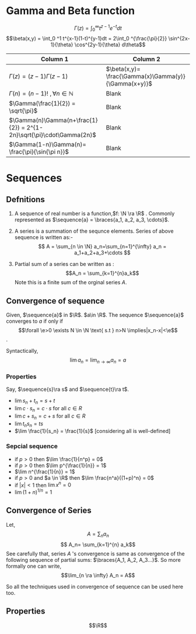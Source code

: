 $$
\newcommand{\R}{\mathbb{R}}
\newcommand{\com}{\mathbb{C}}
\newcommand{\N}{\mathbb{N}}
\newcommand{\Z}{\mathbb{Z}}
\newcommand{\e}{\varepsilon}
\newcommand{\sequence}[1]{(#1_n)_{n=1}^{\infty}}
\newcommand{\braces}[1]{\left\{#1\right\}}
\newcommand{\ra}{\rightarrow}
\newcommand{\pdiff}[2]{\frac{\partial #1}{\partial #2}}
\newcommand{\diff}[3]{\frac{d^{#3}#1}{d#2^{#3}}}
\newcommand{\summ}[2]{\sum_{#1}^{#2}}
\newcommand{\fbraks}[1]{\left(#1\right)}
\newcommand{\tbraks}[1]{\left[#1\right]}
$$
# Gamma and Beta function

$$\Gamma(z) = \int_0^\infty t^{z-1}e^{-t}dt$$
$$\beta(x,y) = \int_0 ^1 t^{x-1}(1-t)^{y-1}dt = 2\int_0 ^{\frac{\pi}{2}} \sin^{2x-1}{\theta} \cos^{2y-1}{\theta} d\theta$$

| Column 1                                                             | Column 2                                             |
| -------------------------------------------------------------------- | ---------------------------------------------------- |
| $\Gamma(z) = (z-1)\Gamma(z-1)$                                       | $\beta(x,y)= \frac{\Gamma(x)\Gamma(y)}{\Gamma(x+y)}$ |
| $\Gamma(n) = (n-1)!$   $,\forall n\in \mathbb{N}$                    | Blank                                                |
| $\Gamma(\frac{1}{2}) = \sqrt{\pi}$                                   | Blank                                                |
| $\Gamma(n)\Gamma(n+\frac{1}{2}) = 2^{1-2n}\sqrt{\pi}\cdot\Gamma(2n)$ | Blank                                                |
| $\Gamma(1-n)\Gamma(n)= \frac{\pi}{\sin{\pi n}}$                      | Blank                                                |

# Sequences

## Defnitions

1. A sequence of real number is a function,$f: \N \ra \R$ . Commonly represented as $\sequence{a} = \braces{a_1, a_2, a_3, \cdots}$.

2. A series is a summation of the sequnce elements. Series of above sequence is written as:- $$
   A = \sum_{n \in \N} a_n=\sum_{n=1}^{\infty} a_n = a_1+a_2+a_3+\cdots
   $$

3. Partial sum of a series can be written as : $$A_n = \sum_{k=1}^{n}a_k$$ Note this is a finite sum of the orginal series $A$.

## Convergence of sequence

Given, $\sequence{a}$ in $\R$. $a\in \R$.
The sequence $\sequence{a}$ converges to $a$ if only if $$\forall \e>0 \exists N \in \N \text{ s.t } n>N \implies|x_n-x|<\e$$.

Syntactically, $$\lim a_n = \lim_{n\rightarrow \infty}a_n = a$$

### Properties

Say, $\sequence{s}\ra s$ and $\sequence{t}\ra t$. 

* $\lim s_n + t_n = s+t$
* $\lim c\cdot s_n = c\cdot s$ for all $c \in R$
* $\lim c+ s_n = c+ s$ for all $c \in R$
* $\lim t_n s_n = ts$
* $\lim \frac{1}{s_n} = \frac{1}{s}$ \[considering all is well-defined\]

### Sepcial sequence

* if $p>0$ then $\lim \frac{1}{n^p} = 0$
* if $p>0$ then $\lim p^{\frac{1}{n}} = 1$
* $\lim n^{\frac{1}{n}} = 1$
* if $p>0$ and $a \in \R$ then $\lim \frac{n^a}{(1+p)^n} = 0$
* if $|x|<1$ then $\lim x^n = 0$
* $\lim (1+n)^{1/n} = 1$

## Convergence of Series

Let, 
$$A = \sum_n a_n$$ $$ A_n= \sum_{k=1}^{n} a_k$$
See carefully that, series $A$ 's convergence is same as convergence of the following sequence of partial sums: $\braces{A_1, A_2, A_3...}$. So more formally one can write, $$\lim_{n \ra \infty} A_n = A$$

So all the techniques used in convergence of sequence can be used here too.

## Properties

$$\R$$
